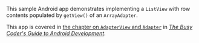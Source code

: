 This sample Android app demonstrates
implementing a `ListView` with row contents populated by `getView()` of an `ArrayAdapter`.

This app is covered in 
[the chapter on `AdapterView` and `Adapter`](https://commonsware.com/Android/previews/adapterviews-and-adapters)
in [*The Busy Coder's Guide to Android Development*](https://commonsware.com/Android/).

